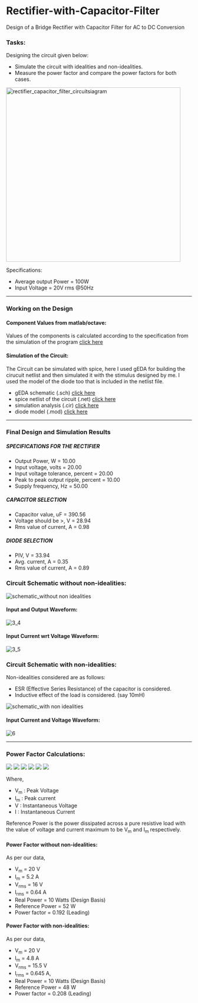 # Rectifier-with-Capacitor-Filter
Design of a Bridge Rectifier with Capacitor Filter for AC to DC Conversion

### Tasks:
Designing the circuit given below:
- Simulate the circuit with idealities and non-idealities.
- Measure the power factor and compare the power factors for both cases.

<img width="473" alt="rectifier_capacitor_filter_circuitsiagram" src="https://user-images.githubusercontent.com/47363228/167240367-8174c626-a2e4-4a4d-b3e7-d776300221ed.png">

Specifications:
- Average output Power = 100W
- Input Voltage = 20V rms @50Hz

--------------------------
### Working on the Design

#### Component Values from matlab/octave:
Values of the components is calculated according to the specification from the simulation of the program [click here](Rectifier_Capacitor_Filter.m)

#### Simulation of the Circuit:
The Circuit can be simulated with spice, here I used gEDA for building the cirucuit netlist and then simulated it with the stimulus designed by me. I used the model of the diode too that is included in the netlist file.

- gEDA schematic (.sch) [click here](rectifier_capacitor_filter.sch)
- spice netlist of the circuit (.net) [click here](rectifier_capacitor_filter.net)
- simulation analysis (.cir) [click here](rectifier_capacitor_filter.cir)
- diode model (.mod) [click here](1N4007.mod)

---------------------------------------
### Final Design and Simulation Results

##### SPECIFICATIONS FOR THE RECTIFIER 
- Output Power, W     = 10.00
- Input voltage, volts    =   20.00
- Input voltage tolerance, percent    =   20.00
- Peak to peak output ripple, percent   =    10.00
- Supply frequency, Hz  =   50.00
 
##### CAPACITOR SELECTION
- Capacitor value, uF   =  390.56
- Voltage should be >, V  =   28.94
- Rms value of current, A  =    0.98
 
##### DIODE SELECTION 
- PIV, V    = 33.94
- Avg. current, A    =  0.35
- Rms value of current, A    =  0.89


### Circuit Schematic without non-idealities:
![schematic_without non idealities](https://user-images.githubusercontent.com/47363228/167241120-6b4e75b2-e5c6-42bc-9eba-5d203c129de8.png)

#### Input and Output Waveform:
![3_4](https://user-images.githubusercontent.com/47363228/167241343-116e2a45-b62d-4cec-b010-bcddfb410373.jpg)

#### Input Current wrt Voltage Waveform:
![3_5](https://user-images.githubusercontent.com/47363228/167241374-3eeb08b2-0166-4b38-8120-31c06be350c1.jpg)

### Circuit Schematic with non-idealities:
Non-idealities considered are as follows:
- ESR (Effective Series Resistance) of the capacitor is considered.
- Inductive effect of the load is considered. (say 10mH)

![schematic_with non idealities](https://user-images.githubusercontent.com/47363228/167241472-6b1caae2-e5de-4d13-900a-0b558d0345de.png)

#### Input Current and Voltage Waveform:
![6](https://user-images.githubusercontent.com/47363228/167241503-15ec10b6-03a1-4f70-ba91-77409698a8b2.jpg)

------------------------------
### Power Factor Calculations:

<img src="https://render.githubusercontent.com/render/math?math={Power Factor = \frac{Real Power}{Reference Power}}#gh-light-mode-only">
<img src="https://render.githubusercontent.com/render/math?math={\color{white}Power Factor = \frac{Real Power}{Reference Power}}#gh-dark-mode-only">

<img src="https://render.githubusercontent.com/render/math?math={Real Power = \frac{1}{T}\int_{0}^{T} V\times I\, dt}#gh-light-mode-only">
<img src="https://render.githubusercontent.com/render/math?math={\color{white}Real Power = \frac{1}{T}\int_{0}^{T} V\times I\, dt}#gh-dark-mode-only">

<img src="https://render.githubusercontent.com/render/math?math={Reference Power = V_m \times \frac{I_m}{2}}#gh-light-mode-only">
<img src="https://render.githubusercontent.com/render/math?math={\color{white}Reference Power = V_m \times \frac{I_m}{2}}#gh-dark-mode-only">

Where, 
- V<sub>m</sub> : Peak Voltage 
- I<sub>m</sub> : Peak current 
- V : Instantaneous Voltage 
- I : Instantaneous Current 

Reference Power is the power dissipated across a pure resistive load with the value of voltage and current maximum to be V<sub>m</sub> and I<sub>m</sub> respectively. 


#### Power Factor without non-idealities:
As per our data, 
- V<sub>m</sub> = 20 V
- I<sub>m</sub> = 5.2 A
- V<sub>rms</sub> = 16 V
- I<sub>rms</sub> = 0.64 A 
- Real Power = 10 Watts (Design Basis) 
- Reference Power = 52 W 
- Power factor = 0.192 (Leading)


#### Power Factor with non-idealities: 
As per our data, 
- V<sub>m</sub> = 20 V
- I<sub>m</sub> = 4.8 A
- V<sub>rms</sub> = 15.5 V
- I<sub>rms</sub> = 0.645 A, 
- Real Power = 10 Watts (Design Basis) 
- Reference Power = 48 W 
- Power factor = 0.208 (Leading)
